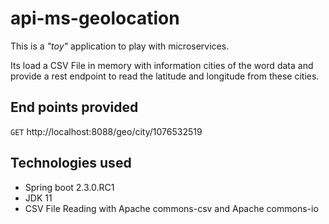 # api-ms-geolocation

This is a _"toy"_ application to play with microservices.

Its load a CSV File in memory with information cities of the word data and provide a rest endpoint to read the latitude and longitude from these cities. 

## End points provided

`GET` http://localhost:8088/geo/city/1076532519


## Technologies used

- Spring boot 2.3.0.RC1
- JDK 11
- CSV File Reading with Apache commons-csv and Apache commons-io






